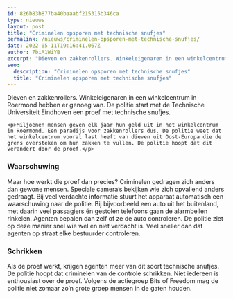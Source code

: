 ```yaml
---
id: 826b83b877ba40baaabf215315b346ca
type: nieuws
layout: post
title: "Criminelen opsporen met technische snufjes"
permalink: /nieuws/criminelen-opsporen-met-technische-snufjes/
date: 2022-05-11T19:16:41.067Z
author: 7biA1WiYB
excerpt: "Dieven en zakkenrollers. Winkeleigenaren in een winkelcentrum in Roermond hebben er genoeg van. De politie start met de Technische Universiteit Eindhoven een proef met technische snufjes.  "
seo:
  description: "Criminelen opsporen met technische snufjes"
  title: "Criminelen opsporen met technische snufjes"
---
```

Dieven en zakkenrollers. Winkeleigenaren in een winkelcentrum in Roermond hebben er genoeg van. De politie start met de Technische Universiteit Eindhoven een proef met technische snufjes.  

    <p>Miljoenen mensen geven elk jaar hun geld uit in het winkelcentrum in Roermond. Een paradijs voor zakkenrollers dus. De politie weet dat het winkelcentrum vooral last heeft van dieven uit Oost-Europa die de grens oversteken om hun zakken te vullen. De politie hoopt dat dit verandert door de proef.</p>
<h3>Waarschuwing</h3>
<p>Maar hoe werkt die proef dan precies? Criminelen gedragen zich anders dan gewone mensen. Speciale camera’s bekijken wie zich opvallend anders gedraagt. Bij veel verdachte informatie stuurt het apparaat automatisch een waarschuwing naar de politie. Bij bijvoorbeeld een auto uit het buitenland, met daarin veel passagiers én gestolen telefoons gaan de alarmbellen rinkelen. Agenten bepalen dan zelf of ze de auto controleren. De politie ziet op deze manier snel wie wel en niet verdacht is. Veel sneller dan dat agenten op straat elke bestuurder controleren.</p>
<h3>Schrikken</h3>
<p>Als de proef werkt, krijgen agenten meer van dit soort technische snufjes. De politie hoopt dat criminelen van de controle schrikken. Niet iedereen is enthousiast over de proef. Volgens de actiegroep Bits of Freedom mag de politie niet zomaar zo’n grote groep mensen in de gaten houden.</p>  
